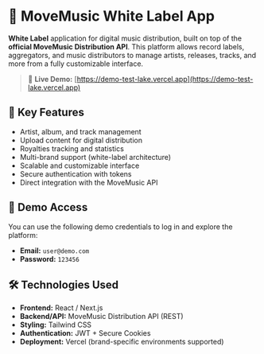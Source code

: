 # 🎵 MoveMusic White Label App

**White Label** application for digital music distribution, built on top of the **official MoveMusic Distribution API**. This platform allows record labels, aggregators, and music distributors to manage artists, releases, tracks, and more from a fully customizable interface.

> 🧪 **Live Demo:** [https://demo-test-lake.vercel.app](https://demo-test-lake.vercel.app)

## 🚀 Key Features

- Artist, album, and track management  
- Upload content for digital distribution  
- Royalties tracking and statistics  
- Multi-brand support (white-label architecture)  
- Scalable and customizable interface  
- Secure authentication with tokens  
- Direct integration with the MoveMusic API  

## 🧪 Demo Access

You can use the following demo credentials to log in and explore the platform:

- **Email:** `user@demo.com`  
- **Password:** `123456`

## 🛠️ Technologies Used

- **Frontend:** React / Next.js  
- **Backend/API:** MoveMusic Distribution API (REST)  
- **Styling:** Tailwind CSS  
- **Authentication:** JWT + Secure Cookies  
- **Deployment:** Vercel (brand-specific environments supported)
